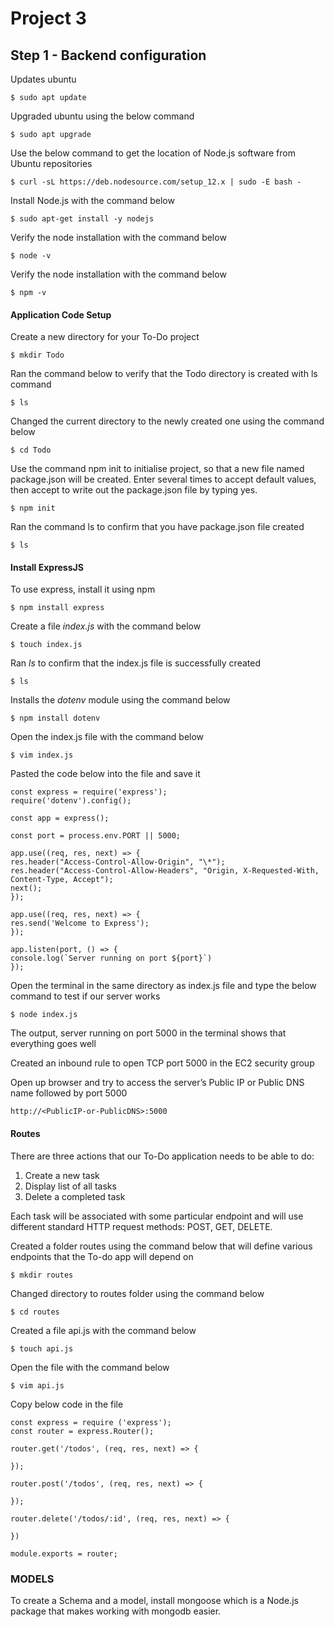 
# Project 3

## Step 1 - Backend configuration

Updates ubuntu

    $ sudo apt update
   
Upgraded ubuntu using the below command

    $ sudo apt upgrade
   
Use the below command to get the location of Node.js software from Ubuntu repositories

    $ curl -sL https://deb.nodesource.com/setup_12.x | sudo -E bash -
   
Install Node.js with the command below

    $ sudo apt-get install -y nodejs
   
Verify the node installation with the command below

    $ node -v 
   
Verify the node installation with the command below

    $ npm -v
   
#### Application Code Setup   
   
Create a new directory for your To-Do project

    $ mkdir Todo
   
Ran the command below to verify that the Todo directory is created with ls command  

    $ ls
   
Changed the current directory to the newly created one using the command below

    $ cd Todo
   
Use the command npm init to initialise project, so that a new file named package.json will be created. Enter several times to accept default values, then accept to write out the package.json file by typing yes.

    $ npm init
   
Ran the command ls to confirm that you have package.json file created   

    $ ls
   
#### Install ExpressJS

To use express, install it using npm

    $ npm install express
   
Create a file *index.js* with the command below 

    $ touch index.js
   
Ran *ls* to confirm that the index.js file is successfully created

    $ ls
   
Installs the *dotenv* module using the command below 

    $ npm install dotenv
   
Open the index.js file with the command below

    $ vim index.js
    
Pasted the code below into the file and save it

    
    const express = require('express');
    require('dotenv').config();

    const app = express();

    const port = process.env.PORT || 5000;

    app.use((req, res, next) => {
    res.header("Access-Control-Allow-Origin", "\*");
    res.header("Access-Control-Allow-Headers", "Origin, X-Requested-With, Content-Type, Accept");
    next();
    });

    app.use((req, res, next) => {
    res.send('Welcome to Express');
    });

    app.listen(port, () => {
    console.log(`Server running on port ${port}`)
    });
    
        
 Open the terminal in the same directory as index.js file and type the below command to test if our server works
 
    $ node index.js
     
The output, server running on port 5000 in the terminal shows that everything goes well

Created an inbound rule to open TCP port 5000 in the EC2 security group 

Open up browser and try to access the server’s Public IP or Public DNS name followed by port 5000

    http://<PublicIP-or-PublicDNS>:5000
    
#### Routes

There are three actions that our To-Do application needs to be able to do:

1. Create a new task
2. Display list of all tasks
3. Delete a completed task

Each task will be associated with some particular endpoint and will use different standard HTTP request methods: POST, GET, DELETE.

Created a folder routes using the command below that will define various endpoints that the To-do app will depend on

    $ mkdir routes
    
Changed directory to routes folder using the command below

    $ cd routes 
    
Created a file api.js with the command below

    $ touch api.js
    
Open the file with the command below

    $ vim api.js
    
Copy below code in the file


    const express = require ('express');
    const router = express.Router();

    router.get('/todos', (req, res, next) => {

    });

    router.post('/todos', (req, res, next) => {

    });

    router.delete('/todos/:id', (req, res, next) => {

    })

    module.exports = router;
    
        
### MODELS     
       
To create a Schema and a model, install mongoose which is a Node.js package that makes working with mongodb easier.   


   
   
